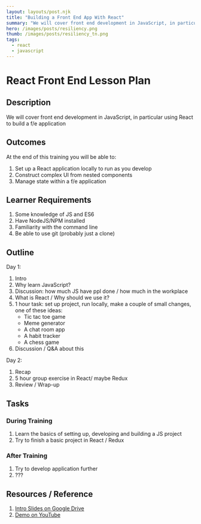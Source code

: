 ```yaml
---
layout: layouts/post.njk
title: "Building a Front End App With React"
summary: "We will cover front end development in JavaScript, in particular using React to build a front end application"
hero: /images/posts/resiliency.png
thumb: /images/posts/resiliency_tn.png
tags:
  - react
  - javascript
---
```


# React Front End Lesson Plan
<!-- Last reviewed **30 April 2018** by **Crispin Read** -->

## Description
We will cover front end development in JavaScript, in particular using React to build a f/e application

## Outcomes

At the end of this training you will be able to:
1. Set up a React application locally to run as you develop
2. Construct complex UI from nested components
3. Manage state within a f/e application

## Learner Requirements

1. Some knowledge of JS and ES6
2. Have NodeJS/NPM installed
3. Familiarity with the command line
4. Be able to use git (probably just a clone)

## Outline

Day 1:

1. Intro
2. Why learn JavaScript?
3. Discussion: how much JS have ppl done / how much in the workplace
4. What is React / Why should we use it?
5. 1 hour task: set up project, run locally, make a couple of small changes, one of these ideas:
    - Tic tac toe game
    - Meme generator
    - A chat room app
    - A habit tracker
    - A chess game
6. Discussion / Q&A about this

Day 2:

1. Recap
2. 5 hour group exercise in React/ maybe Redux
3. Review / Wrap-up

## Tasks

### During Training
1. Learn the basics of setting up, developing and building a JS project
2. Try to finish a basic project in React / Redux

### After Training
1. Try to develop application further
2. ???

## Resources / Reference

1. [Intro Slides on Google Drive](#)
2. [Demo on YouTube](#)
